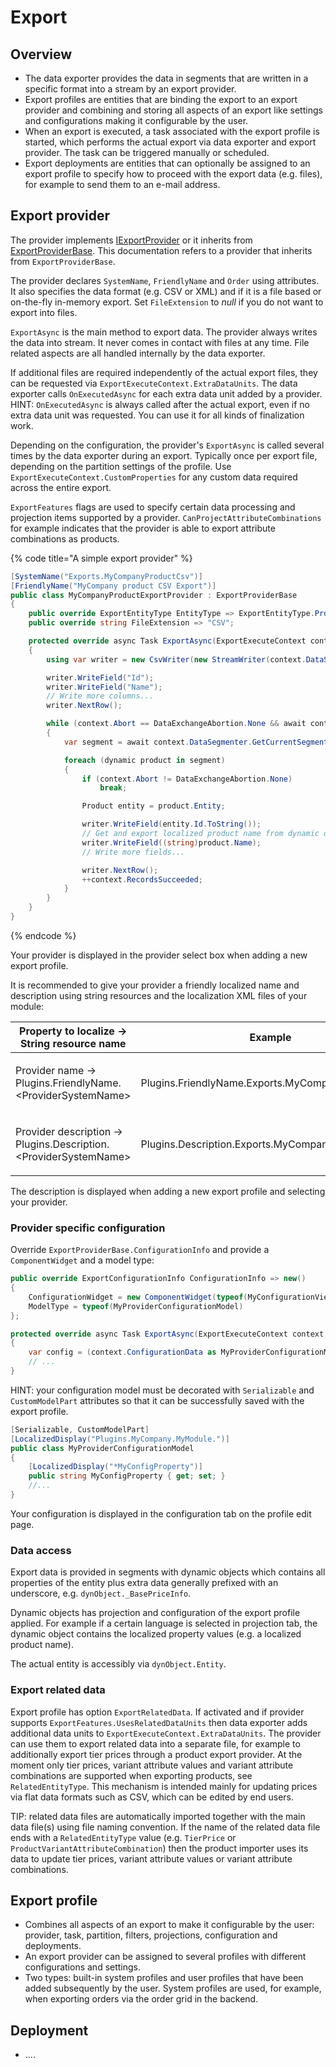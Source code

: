 # Export

## Overview

* The data exporter provides the data in segments that are written in a specific format into a stream by an export provider.
* Export profiles are entities that are binding the export to an export provider and combining and storing all aspects of an export like settings and configurations making it configurable by the user.
* When an export is executed, a task associated with the export profile is started, which performs the actual export via data exporter and export provider. The task can be triggered manually or scheduled.
* Export deployments are entities that can optionally be assigned to an export profile to specify how to proceed with the export data (e.g. files), for example to send them to an e-mail address.

## Export provider

The provider implements [IExportProvider](https://github.com/smartstore/Smartstore/blob/main/src/Smartstore.Core/Platform/DataExchange/Export/IExportProvider.cs) or it inherits from [ExportProviderBase](https://github.com/smartstore/Smartstore/blob/main/src/Smartstore.Core/Platform/DataExchange/Export/ExportProviderBase.cs). This documentation refers to a provider that inherits from `ExportProviderBase`.

The provider declares `SystemName`, `FriendlyName` and `Order` using attributes. It also specifies the data format (e.g. CSV or XML) and if it is a file based or on-the-fly in-memory export. Set `FileExtension` to _null_ if you do not want to export into files.&#x20;

`ExportAsync` is the main method to export data. The provider always writes the data into stream. It never comes in contact with files at any time. File related aspects are all handled internally by the data exporter.

If additional files are required independently of the actual export files, they can be requested via `ExportExecuteContext.ExtraDataUnits`. The data exporter calls `OnExecutedAsync` for each extra data unit added by a provider.\
HINT: `OnExecutedAsync` is always called after the actual export, even if no extra data unit was requested. You can use it for all kinds of finalization work.

Depending on the configuration, the provider's `ExportAsync` is called several times by the data exporter during an export. Typically once per export file, depending on the partition settings of the profile. Use `ExportExecuteContext.CustomProperties` for any custom data required across the entire export.

`ExportFeatures` flags are used to specify certain data processing and projection items supported by a provider. `CanProjectAttributeCombinations` for example indicates that the provider is able to export attribute combinations as products.

{% code title="A simple export provider" %}
```csharp
[SystemName("Exports.MyCompanyProductCsv")]
[FriendlyName("MyCompany product CSV Export")]
public class MyCompanyProductExportProvider : ExportProviderBase
{
    public override ExportEntityType EntityType => ExportEntityType.Product;
    public override string FileExtension => "CSV";

    protected override async Task ExportAsync(ExportExecuteContext context, CancellationToken cancelToken)
    {
        using var writer = new CsvWriter(new StreamWriter(context.DataStream, Encoding.UTF8, 1024, true), CsvConfiguration.ExcelFriendlyConfiguration);

        writer.WriteField("Id");
        writer.WriteField("Name");
        // Write more columns...
        writer.NextRow();

        while (context.Abort == DataExchangeAbortion.None && await context.DataSegmenter.ReadNextSegmentAsync())
        {
            var segment = await context.DataSegmenter.GetCurrentSegmentAsync();

            foreach (dynamic product in segment)
            {
                if (context.Abort != DataExchangeAbortion.None)
                    break;

                Product entity = product.Entity;

                writer.WriteField(entity.Id.ToString());
                // Get and export localized product name from dynamic object.
                writer.WriteField((string)product.Name);
                // Write more fields...

                writer.NextRow();
                ++context.RecordsSucceeded;
            }
        }
    }
}
```
{% endcode %}

Your provider is displayed in the provider select box when adding a new export profile.

It is recommended to give your provider a friendly localized name and description using string resources and the localization XML files of your module:

| Property to localize -> String resource name                                    | Example                                          |
| ------------------------------------------------------------------------------- | ------------------------------------------------ |
| <p>Provider name -><br>Plugins.FriendlyName.&#x3C;ProviderSystemName></p>       | Plugins.FriendlyName.Exports.MyCompanyProductCsv |
| <p>Provider description -><br>Plugins.Description.&#x3C;ProviderSystemName></p> | Plugins.Description.Exports.MyCompanyProductCsv  |

The description is displayed when adding a new export profile and selecting your provider.

### Provider specific configuration

Override `ExportProviderBase.ConfigurationInfo` and provide a `ComponentWidget` and a model type:

```csharp
public override ExportConfigurationInfo ConfigurationInfo => new()
{
    ConfigurationWidget = new ComponentWidget(typeof(MyConfigurationViewComponent)),
    ModelType = typeof(MyProviderConfigurationModel)
};

protected override async Task ExportAsync(ExportExecuteContext context, CancellationToken cancelToken)
{
    var config = (context.ConfigurationData as MyProviderConfigurationModel) ?? new MyProviderConfigurationModel();
    // ...
}
```

HINT: your configuration model must be decorated with `Serializable` and `CustomModelPart` attributes so that it can be successfully saved with the export profile.

```csharp
[Serializable, CustomModelPart]
[LocalizedDisplay("Plugins.MyCompany.MyModule.")]
public class MyProviderConfigurationModel
{
    [LocalizedDisplay("*MyConfigProperty")]
    public string MyConfigProperty { get; set; }
    //...
}
```

Your configuration is displayed in the configuration tab on the profile edit page.&#x20;

### Data access

Export data is provided in segments with dynamic objects which contains all properties of the entity plus extra data generally prefixed with an underscore, e.g. `dynObject._BasePriceInfo`.

Dynamic objects has projection and configuration of the export profile applied. For example if a certain language is selected in projection tab, the dynamic object contains the localized property values (e.g. a localized product name).

The actual entity is accessibly via `dynObject.Entity`.

### Export related data

Export profile has option `ExportRelatedData`. If activated and if provider supports `ExportFeatures.UsesRelatedDataUnits` then data exporter adds additional data units to `ExportExecuteContext.ExtraDataUnits`. The provider can use them to export related data into a separate file, for example to additionally export tier prices through a product export provider. At the moment only tier prices, variant attribute values and variant attribute combinations are supported when exporting products, see `RelatedEntityType`. This mechanism is intended mainly for updating prices via flat data formats such as CSV, which can be edited by end users.

TIP: related data files are automatically imported together with the main data file(s) using file naming convention. If the name of the related data file ends with a `RelatedEntityType` value (e.g. `TierPrice` or `ProductVariantAttributeCombination`) then the product importer uses its data to update tier prices, variant attribute values or variant attribute combinations.

## Export profile

* Combines all aspects of an export to make it configurable by the user: provider, task, partition, filters, projections, configuration and deployments.&#x20;
* An export provider can be assigned to several profiles with different configurations and settings.
* Two types: built-in system profiles and user profiles that have been added subsequently by the user. System profiles are used, for example, when exporting orders via the order grid in the backend.



## Deployment

* ....
